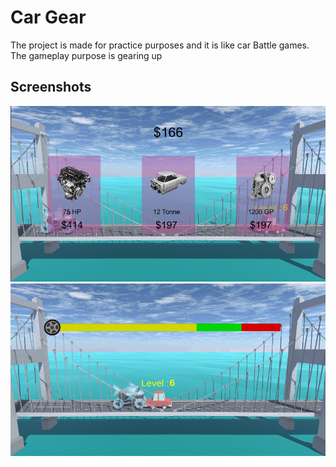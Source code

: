 # Car Gear

The project is made for practice purposes and it is like car Battle games. The gameplay purpose is gearing up 





## Screenshots

![App Screenshot](https://github.com/sukruErc/Car-Gear/blob/main/Photos/SS1.png?raw=true)
![App Screenshot](https://github.com/sukruErc/Car-Gear/blob/main/Photos/SS2.png?raw=true)

